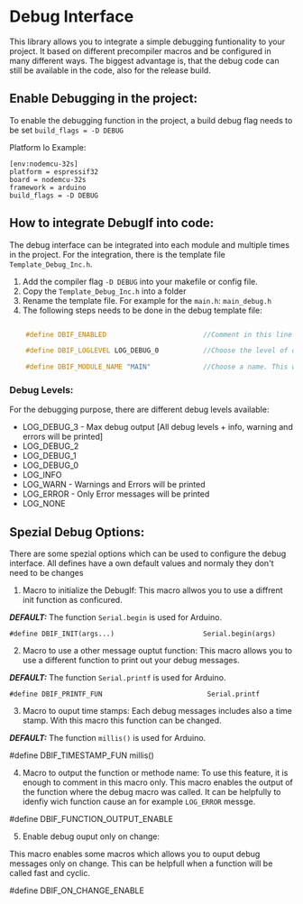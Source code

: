 # Debug Interface 

This library allows you to integrate a simple debugging funtionality to your project. It based on different precompiler macros and be configured in many different ways.
The biggest advantage is, that the debug code can still be available in the code, also for the release build. 


## Enable Debugging in the project:

To enable the debugging function in the project, a build debug flag needs to be set  `build_flags = -D DEBUG`


Platform Io Example:

```
[env:nodemcu-32s]
platform = espressif32
board = nodemcu-32s
framework = arduino
build_flags = -D DEBUG

```

## How to integrate DebugIf into code:

The debug interface can be integrated into each module and multiple times in the project. For the integration, there is the template file `Template_Debug_Inc.h`. 

1. Add the compiler flag `-D DEBUG` into your makefile or config file.
2. Copy the `Template_Debug_Inc.h` into a folder
3. Rename the template file. For example for the `main.h`: `main_debug.h`
4. The following steps needs to be done in the debug template file:
```c

    #define DBIF_ENABLED                        //Comment in this line to enable debug output for this file

    #define DBIF_LOGLEVEL LOG_DEBUG_0           //Choose the level of debug output.

    #define DBIF_MODULE_NAME "MAIN"             //Choose a name. This will be displayed in the debug output.

````
### Debug Levels:
For the debugging purpose, there are different debug levels available: 
- LOG_DEBUG_3  - Max debug output [All debug levels + info, warning and errors will be printed]
- LOG_DEBUG_2 
- LOG_DEBUG_1 
- LOG_DEBUG_0 
- LOG_INFO    
- LOG_WARN - Warnings and Errors will be printed
- LOG_ERROR - Only Error messages will be printed
- LOG_NONE    

## Spezial Debug Options:

There are some spezial options which can be used to configure the debug interface. All defines have a own default values and normaly they don't need to be changes


1. Macro to initialize the DebugIf:
This macro allwos you to use a diffrent init function as conficured. 

***DEFAULT:*** The function `Serial.begin` is used for Arduino.

`#define DBIF_INIT(args...)                      Serial.begin(args)`

2. Macro to use a other message ouptut function: 
This macro allows you to use a different function to print out your debug messages. 

***DEFAULT:*** The function `Serial.printf` is used for Arduino.

`#define DBIF_PRINTF_FUN                          Serial.printf `

3. Macro to ouput time stamps: 
Each debug messages includes also a time stamp. With this macro this function can be changed.

***DEFAULT:*** The function `millis()` is used for Arduino.

#define DBIF_TIMESTAMP_FUN                        millis()

4. Macro to output the function or methode name:
To use this feature, it is enough to comment in this macro only. This macro enables the output of the function 
where the debug macro was called. It can be helpfully to idenfiy wich function cause an for example `LOG_ERROR` messge.

#define DBIF_FUNCTION_OUTPUT_ENABLE

5. Enable debug ouput only on change:

This macro enables some macros which allows you to ouput debug messages only on change. This can be helpfull when a function will be called fast and cyclic. 

#define DBIF_ON_CHANGE_ENABLE

```